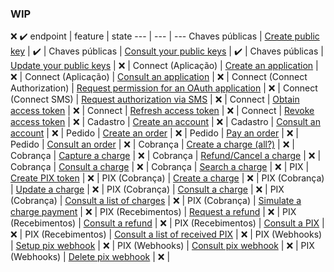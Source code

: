 ### WIP

:x: :heavy_check_mark:
endpoint | feature | state
--- | --- | ---
Chaves públicas | [Create public key](https://dev.pagseguro.uol.com.br/reference/post-public-keys) | :heavy_check_mark: |
Chaves públicas | [Consult your public keys](https://dev.pagseguro.uol.com.br/reference/get-public-keys) | :heavy_check_mark: | 
Chaves públicas | [Update your public keys](https://dev.pagseguro.uol.com.br/reference/put-public-keys) | :x: | 
Connect (Aplicação) | [Create an application](https://dev.pagseguro.uol.com.br/reference/connect-create-client) | :x: | 
Connect (Aplicação) | [Consult an application](https://dev.pagseguro.uol.com.br/reference/connect-get-client) | :x: | 
Connect (Connect Authorization) | [Request permission for an OAuth application](https://dev.pagseguro.uol.com.br/reference/connect-authorization-flow) | :x: | 
Connect (Connect SMS) | [Request authorization via SMS](https://dev.pagseguro.uol.com.br/reference/connect-sms-flow) | :x: | 
Connect | [Obtain access token](https://dev.pagseguro.uol.com.br/reference/connect-get-access-token) | :x: | 
Connect | [Refresh access token](https://dev.pagseguro.uol.com.br/reference/connect-refresh) | :x: | 
Connect | [Revoke access token](https://dev.pagseguro.uol.com.br/reference/connect-revoke) | :x: | 
Cadastro | [Create an account](https://dev.pagseguro.uol.com.br/reference/create-account) | :x: | 
Cadastro | [Consult an account](https://dev.pagseguro.uol.com.br/reference/get-account) | :x: | 
Pedido | [Create an order](https://dev.pagseguro.uol.com.br/reference/create-order) | :x: | 
Pedido | [Pay an order](https://dev.pagseguro.uol.com.br/reference/order-pay) | :x: | 
Pedido | [Consult an order](https://dev.pagseguro.uol.com.br/reference/get-order) | :x: | 
Cobrança | [Create a charge (all?)](https://dev.pagseguro.uol.com.br/reference/create-charge) | :x: | 
Cobrança | [Capture a charge](https://dev.pagseguro.uol.com.br/reference/charge-capture) | :x: | 
Cobrança | [Refund/Cancel a charge](https://dev.pagseguro.uol.com.br/reference/charge-refund) | :x: | 
Cobrança | [Consult a charge](https://dev.pagseguro.uol.com.br/reference/get-charge) | :x: | 
Cobrança | [Search a charge](https://dev.pagseguro.uol.com.br/reference/charge-get-by-reference) | :x: | 
PIX | [Create PIX token](https://dev.pagseguro.uol.com.br/reference/pix-oauth) | :x: | 
PIX (Cobrança) | [Create a charge](https://dev.pagseguro.uol.com.br/reference/pix-create-charge) | :x: | 
PIX (Cobrança) | [Update a charge](https://dev.pagseguro.uol.com.br/reference/pix-update-charge) | :x: | 
PIX (Cobrança) | [Consult a charge](https://dev.pagseguro.uol.com.br/reference/pix-get-charge) | :x: | 
PIX (Cobrança) | [Consult a list of charges](https://dev.pagseguro.uol.com.br/reference/pix-get-list-charge) | :x: | 
PIX (Cobrança) | [Simulate a charge payment](https://dev.pagseguro.uol.com.br/reference/pix-charge-pay-sandbox) | :x: | 
PIX (Recebimentos) | [Request a refund](https://dev.pagseguro.uol.com.br/reference/pix-refund-charge) | :x: | 
PIX (Recebimentos) | [Consult a refund](https://dev.pagseguro.uol.com.br/reference/pix-get-refund-charge) | :x: | 
PIX (Recebimentos) | [Consult a PIX](https://dev.pagseguro.uol.com.br/reference/pix-get-payments) | :x: | 
PIX (Recebimentos) | [Consult a list of received PIX](https://dev.pagseguro.uol.com.br/reference/pix-get-list-payments) | :x: | 
PIX (Webhooks) | [Setup pix webhook](https://dev.pagseguro.uol.com.br/reference/pix-config-webhook) | :x: | 
PIX (Webhooks) | [Consult pix webhook](https://dev.pagseguro.uol.com.br/reference/pix-get-webhook) | :x: | 
PIX (Webhooks) | [Delete pix webhook](https://dev.pagseguro.uol.com.br/reference/pix-delete-webhook) | :x: | 
